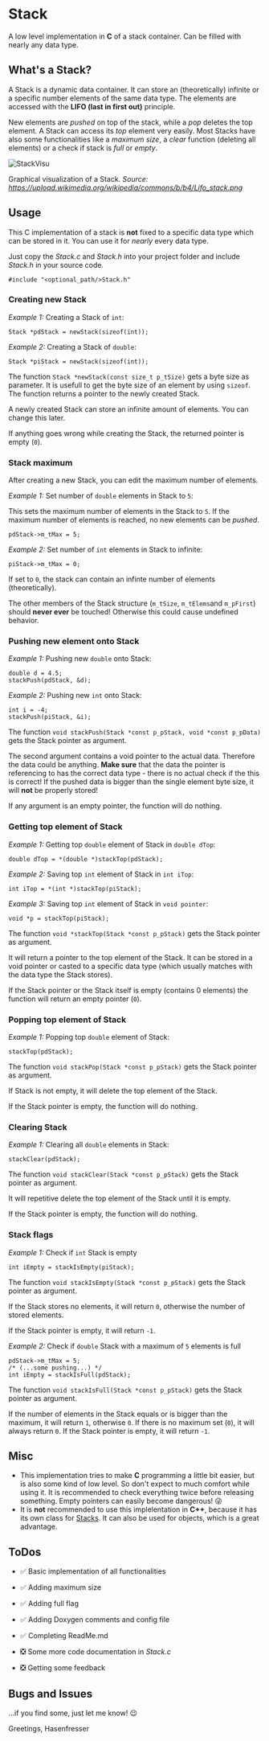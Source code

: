 # Stack
A low level implementation in **C** of a stack container. Can be filled with nearly any data type.


## What's a Stack?
A Stack is a dynamic data container. It can store an (theoretically) infinite or a specific number elements of the same data type.
The elements are accessed with the **LIFO (last in first out)** principle.

New elements are *pushed* on top of the stack, while a *pop* deletes the top element. A Stack can access its *top* element very easily.
Most Stacks have also some functionalities like a *maximum size*, a *clear* function (deleting all elements) or a check if stack is *full* or *empty*.

![StackVisu](https://upload.wikimedia.org/wikipedia/commons/b/b4/Lifo_stack.png)

Graphical visualization of a Stack.
*Source: https://upload.wikimedia.org/wikipedia/commons/b/b4/Lifo_stack.png*


## Usage

This C implementation of a stack is **not** fixed to a specific data type which can be stored in it. You can use it for *nearly* every data type.

Just copy the *Stack.c* and *Stack.h* into your project folder and include *Stack.h* in your source code.

`#include "<optional_path/>Stack.h"`

### Creating new Stack

*Example 1:* Creating a Stack of `int`:

`Stack *pdStack = newStack(sizeof(int));`


*Example 2:* Creating a Stack of `double`:

`Stack *piStack = newStack(sizeof(int));`

The function `Stack *newStack(const size_t p_tSize)` gets a byte size as parameter. It is usefull to get the byte size of an element by using `sizeof`.
The function returns a pointer to the newly created Stack.

A newly created Stack can store an infinite amount of elements. You can change this later.

If anything goes wrong while creating the Stack, the returned pointer is empty (`0`).


### Stack maximum

After creating a new Stack, you can edit the maximum number of elements.

*Example 1:* Set number of `double` elements in Stack to `5`:

This sets the maximum number of elements in the Stack to `5`.
If the maximum number of elements is reached, no new elements can be *pushed*.

`pdStack->m_tMax = 5;`

*Example 2:* Set number of `int` elements in Stack to infinite:

`piStack->m_tMax = 0;`

 If set to `0`, the stack can contain an infinte number of elements (theoretically).

The other members of the Stack structure (`m_tSize`, `m_tElems`and `m_pFirst`) should **never ever** be touched! Otherwise this could cause undefined behavior.


### Pushing new element onto Stack

*Example 1:* Pushing new `double` onto Stack:

```
double d = 4.5;
stackPush(pdStack, &d);
```

*Example 2:* Pushing new `int` onto Stack:

```
int i = -4;
stackPush(piStack, &i);
```

The function `void stackPush(Stack *const p_pStack, void *const p_pData)` gets the Stack pointer as argument. 

The second argument contains a void pointer to the actual data. Therefore the data could be anything. **Make sure** that the data the pointer is referencing to has the correct data type - there is no actual check if the this is correct!
If the pushed data is bigger than the single element byte size, it will **not** be properly stored!

If any argument is an empty pointer, the function will do nothing.


### Getting top element of Stack

*Example 1:* Getting top `double` element of Stack in `double dTop`:

`double dTop = *(double *)stackTop(pdStack);`

*Example 2:* Saving top `int` element of Stack in `int iTop`:

`int iTop = *(int *)stackTop(piStack);`

*Example 3:* Saving top `int` element of Stack in `void pointer`:

 `void *p = stackTop(piStack);`

The function `void *stackTop(Stack *const p_pStack)` gets the Stack pointer as argument.

It will return a pointer to the top element of the Stack. It can be stored in a void pointer or casted to a specific data type (which usually matches with the data type the Stack stores).

If the Stack pointer or the Stack itself is empty (contains 0 elements) the function will return an empty pointer (`0`).

### Popping top element of Stack

*Example 1:* Popping top `double` element of Stack:

`stackTop(pdStack);`

The function `void stackPop(Stack *const p_pStack)` gets the Stack pointer as argument.

If Stack is not empty, it will delete the top element of the Stack.

If the Stack pointer is empty, the function will do nothing.


### Clearing Stack

*Example 1:* Clearing all `double` elements in Stack:

`stackClear(pdStack);`

The function `void stackClear(Stack *const p_pStack)` gets the Stack pointer as argument.

It will repetitive delete the top element of the Stack until it is empty.

If the Stack pointer is empty, the function will do nothing.


### Stack flags

*Example 1:* Check if `int` Stack is empty

`int iEmpty = stackIsEmpty(piStack);`

The function `void stackIsEmpty(Stack *const p_pStack)` gets the Stack pointer as argument.

If the Stack stores no elements, it will return `0`, otherwise the number of stored elements.

If the Stack pointer is empty, it will return `-1`.

*Example 2:* Check if `double` Stack with a maximum of `5` elements is full
```
pdStack->m_tMax = 5;
/* (...some pushing...) */
int iEmpty = stackIsFull(pdStack);
```

The function `void stackIsFull(Stack *const p_pStack)` gets the Stack pointer as argument.

If the number of elements in the Stack equals or is bigger than the maximum, it will return `1`, otherwise `0`.
If there is no maximum set (`0`), it will always return `0`.
If the Stack pointer is empty, it will return `-1`.

## Misc
- This implementation tries to make **C** programming a little bit easier, but is also some kind of low level. So don't expect to much comfort while using it. It is recommended to check everything twice before releasing something. Empty pointers can easily become dangerous! :stuck_out_tongue_winking_eye:
- It is **not** recommended to use this implelentation in **C++**, because it has its own class for [Stacks](http://www.cplusplus.com/reference/stack/stack/). It can also be used for objects, which is a great advantage.

## ToDos

- :white_check_mark: Basic implementation of all functionalities
- :white_check_mark: Adding maximum size 
- :white_check_mark: Adding full flag
- :white_check_mark: Adding Doxygen comments and config file
- :white_check_mark: Completing ReadMe.md

- :negative_squared_cross_mark: Some more code documentation in *Stack.c* 
- :negative_squared_cross_mark: Getting some feedback 

## Bugs and Issues

...if you find some, just let me know! :wink:


Greetings,
Hasenfresser
